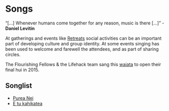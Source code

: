 # Songs

“\[…] Whenever humans come together for any reason, music is there \[…]” - **Daniel Levitin**

At gatherings and events like [Retreats](retreats.md) social activities can be an important part of developing culture and group identity. At some events singing has been used to welcome and farewell the attendees, and as part of sharing circles.

The Flourishing Fellows & the Lifehack team sang this [waiata](https://www.youtube.com/watch?v=9E065ftX1PU) to open their final hui in 2015.

## Songlist

* [Purea Nei](http://www.folksong.org.nz/purea\_nei/index.html)
* [E tu kahikatea](http://aanzpa.org/ohomairaki/waiata/e-tu-kahikatea)

